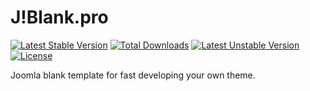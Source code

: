 J!Blank.pro
======

[![Latest Stable Version](https://poser.pugx.org/smetdenis/jbdump/v/stable.svg)](https://packagist.org/packages/smetdenis/jbdump) [![Total Downloads](https://poser.pugx.org/smetdenis/jbdump/downloads.svg)](https://packagist.org/packages/smetdenis/jbdump) [![Latest Unstable Version](https://poser.pugx.org/smetdenis/jbdump/v/unstable.svg)](https://packagist.org/packages/smetdenis/jbdump) [![License](https://poser.pugx.org/smetdenis/jbdump/license.svg)](https://packagist.org/packages/smetdenis/jbdump)

Joomla blank template for fast developing your own theme.
